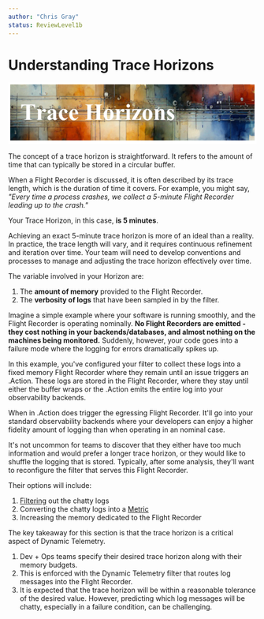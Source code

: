 ```yaml
---
author: "Chris Gray"
status: ReviewLevel1b
---
```



# Understanding Trace Horizons


![](../orig_media/TraceHorizons.banner.png)

The concept of a trace horizon is straightforward. It refers to the amount of
time that can typically be stored in a circular buffer.

When a Flight Recorder is discussed, it is often described by its trace length,
which is the duration of time it covers. For example, you might say, *"Every time
a process crashes, we collect a 5-minute Flight Recorder leading up to the
crash."*

Your Trace Horizon, in this case, **is 5 minutes**.

Achieving an exact 5-minute trace horizon is more of an ideal than a reality. In
practice, the trace length will vary, and it requires continuous refinement and
iteration over time. Your team will need to develop conventions and processes to
manage and adjusting the trace horizon effectively over time.

The variable involved in your Horizon are:

1. The **amount of memory** provided to the Flight Recorder.
1. The **verbosity of logs** that have been sampled in by the filter.

Imagine a simple example where your software is running smoothly, and the Flight
Recorder is operating nominally. **No Flight Recorders are emitted - they cost
nothing in your backends/databases, and almost nothing on the machines being
monitored.** Suddenly, however, your code goes into a failure mode where the
logging for errors dramatically spikes up.

In this example, you've configured your filter to collect these logs into a
fixed memory Flight Recorder where they remain until an issue triggers an
.Action. These logs are stored in the Flight Recorder, where they stay until
either the buffer wraps or the .Action emits the entire log into your
observability backends.

When in .Action does trigger the egressing Flight Recorder. It'll go into your
standard observability backends where your developers can enjoy a higher
fidelity amount of logging than when operating in an nominal case.

It's not uncommon for teams to discover that they either have too much
information and would prefer a longer trace horizon, or they would like to
shuffle the logging that is stored. Typically, after some analysis, they'll want
to reconfigure the filter that serves this Flight Recorder.

Their options will include:

1. [Filtering](./Scenarios.EventSuppression.document.md) out the chatty logs
1. Converting the chatty logs into a [Metric](./Scenarios.ConvertLogsToMetrics.document.md)
1. Increasing the memory dedicated to the Flight Recorder


The key takeaway for this section is that the trace horizon is a critical aspect
of Dynamic Telemetry.

1. Dev + Ops teams specify their desired trace horizon along with their memory
   budgets.
1. This is enforced with the Dynamic Telemetry filter that routes log messages
   into the Flight Recorder.
1. It is expected that the trace horizon will be within a reasonable tolerance
   of the desired value. However, predicting which log messages will be chatty,
   especially in a failure condition, can be challenging.
